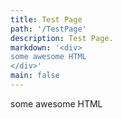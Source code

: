 ```yaml
---
title: Test Page
path: '/TestPage'
description: Test Page.
markdown: '<div>
some awesome HTML
</div>'
main: false
---
```

<div>
some awesome HTML
</div>
